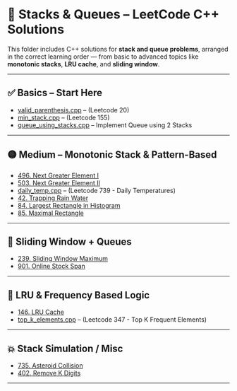 # 📁 Stacks & Queues – LeetCode C++ Solutions

This folder includes C++ solutions for **stack and queue problems**, arranged in the correct learning order — from basic to advanced topics like **monotonic stacks**, **LRU cache**, and **sliding window**.

---

## ✅ Basics – Start Here

- [valid_parenthesis.cpp](valid_parenthesis.cpp) – (Leetcode 20)
- [min_stack.cpp](min_stack.cpp) – (Leetcode 155)
- [queue_using_stacks.cpp](queue_using_stacks.cpp) – Implement Queue using 2 Stacks

---

## 🟡 Medium – Monotonic Stack & Pattern-Based

- [496. Next Greater Element I](496.Next_Greater_Element_I.cpp)
- [503. Next Greater Element II](503.Next_Greater_Element_II.cpp)
- [daily_temp.cpp](daily_temp.cpp) – (Leetcode 739 - Daily Temperatures)
- [42. Trapping Rain Water](42.Trapping_Rain_Water.cpp)
- [84. Largest Rectangle in Histogram](84.Largest_Rectangle_in_Histogram.cpp)
- [85. Maximal Rectangle](85.Maximal_Rectangle.cpp)

---

## 🧊 Sliding Window + Queues

- [239. Sliding Window Maximum](239.Sliding_Window_Maximum.cpp)
- [901. Online Stock Span](901.Online_Stock_Span.cpp)

---

## 🔁 LRU & Frequency Based Logic

- [146. LRU Cache](146.LRU_Cache.cpp)
- [top_k_elements.cpp](top_k_elements.cpp) – (Leetcode 347 - Top K Frequent Elements)

---

## 💥 Stack Simulation / Misc

- [735. Asteroid Collision](735.Asteroid_Collision.cpp)
- [402. Remove K Digits](402.Remove_K_Digits.cpp)

---

